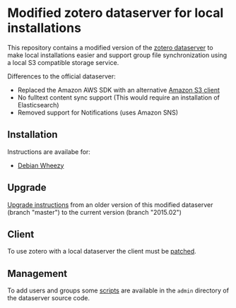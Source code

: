 # Modified zotero dataserver for local installations

This repository contains a modified version of the [zotero dataserver](https://github.com/zotero/dataserver) to make local installations easier and support group file synchronization using a local S3 compatible storage service.

Differences to the official dataserver:

* Replaced the Amazon AWS SDK with an alternative [Amazon S3 client](https://github.com/tpyo/amazon-s3-php-class)
* No fulltext content sync support (This would require an installation of Elasticsearch)
* Removed support for Notifications (uses Amazon SNS) 

## Installation
Instructions are availabe for:

* [Debian Wheezy](Installation-Instructions-for-Debian-Wheezy.md)

## Upgrade
[Upgrade instructions](Upgrade.md) from an older version of this modified dataserver (branch "master") to the current version (branch "2015.02")

## Client
To use zotero with a local dataserver the client must be [patched](Zotero-Client.md).

## Management
To add users and groups some [scripts](Management.md) are available in the `admin` directory of the dataserver source code.
